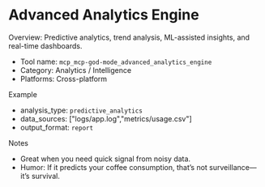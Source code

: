 # Advanced Analytics Engine

Overview: Predictive analytics, trend analysis, ML-assisted insights, and real-time dashboards.

- Tool name: `mcp_mcp-god-mode_advanced_analytics_engine`
- Category: Analytics / Intelligence
- Platforms: Cross-platform

Example
- analysis_type: `predictive_analytics`
- data_sources: ["logs/app.log","metrics/usage.csv"]
- output_format: `report`

Notes
- Great when you need quick signal from noisy data.
- Humor: If it predicts your coffee consumption, that’s not surveillance—it’s survival.

